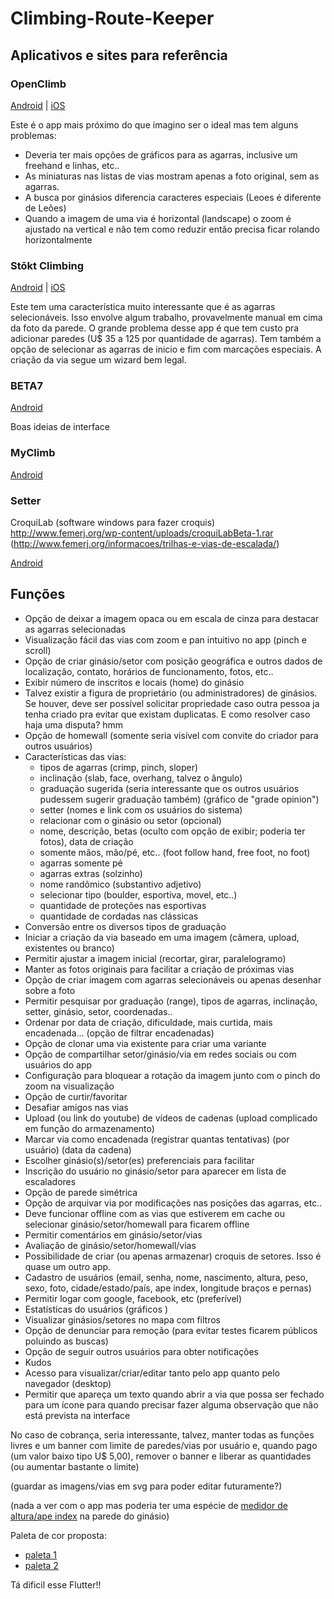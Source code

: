 # Climbing-Route-Keeper

## Aplicativos e sites para referência

### OpenClimb

[Android](https://play.google.com/store/apps/details?id=com.ionicframework.gradescordova871488) | [iOS](https://apps.apple.com/br/app/openclimb/id1083296699)

Este é o app mais próximo do que imagino ser o ideal mas tem alguns problemas:

- Deveria ter mais opções de gráficos para as agarras, inclusive um freehand e linhas, etc..
- As miniaturas nas listas de vias mostram apenas a foto original, sem as agarras.
- A busca por ginásios diferencia caracteres especiais (Leoes é diferente de Leões)
- Quando a imagem de uma via é horizontal (landscape) o zoom é ajustado na vertical e não tem como reduzir então precisa ficar rolando horizontalmente

### Stōkt Climbing

[Android](https://play.google.com/store/apps/details?id=com.getstokt.stokt&showAllReviews=true) | [iOS](https://apps.apple.com/br/app/stōkt-climbing/id1436843282)

Este tem uma característica muito interessante que é as agarras selecionáveis. Isso envolve algum trabalho, provavelmente manual em cima da foto da parede. O grande problema desse app é que tem custo pra adicionar paredes (U$ 35 a 125 por quantidade de agarras). Tem também a opção de selecionar as agarras de inicio e fim com marcações especiais. A criação da via segue um wizard bem legal.

### BETA7

[Android](https://play.google.com/store/apps/details?id=app.beta7.twa)

Boas ideias de interface

### MyClimb

[Android](https://play.google.com/store/apps/details?id=com.myclimb)

### Setter

CroquiLab (software windows para fazer croquis)
<http://www.femerj.org/wp-content/uploads/croquiLabBeta-1.rar>
(<http://www.femerj.org/informacoes/trilhas-e-vias-de-escalada/>)

[Android](https://play.google.com/store/apps/details?id=com.miles.setter)

## Funções

- Opção de deixar a imagem opaca ou em escala de cinza para destacar as agarras selecionadas
- Visualização fácil das vias com zoom e pan intuitivo no app (pinch e scroll)
- Opção de criar ginásio/setor com posição geográfica e outros dados de localização, contato, horários de funcionamento, fotos, etc..
- Exibir número de inscritos e locais (home) do ginásio
- Talvez existir a figura de proprietário (ou administradores) de ginásios. Se houver, deve ser possível solicitar propriedade caso outra pessoa ja tenha criado pra evitar que existam duplicatas. E como resolver caso haja uma disputa? hmm
- Opção de homewall (somente seria visível com convite do criador para outros usuários)
- Características das vias:
  - tipos de agarras (crimp, pinch, sloper)
  - inclinação (slab, face, overhang, talvez o ângulo)
  - graduação sugerida (seria interessante que os outros usuários pudessem sugerir graduação também) (gráfico de "grade opinion")
  - setter (nomes e link com os usuários do sistema)
  - relacionar com o ginásio ou setor (opcional)
  - nome, descrição, betas (oculto com opção de exibir; poderia ter fotos), data de criação
  - somente mãos, mão/pé, etc.. (foot follow hand, free foot, no foot)
  - agarras somente pé
  - agarras extras (solzinho)
  - nome randômico (substantivo adjetivo)
  - selecionar tipo (boulder, esportiva, movel, etc..)
  - quantidade de proteções nas esportivas
  - quantidade de cordadas nas clássicas
- Conversão entre os diversos tipos de graduação
- Iniciar a criação da via baseado em uma imagem (câmera, upload, existentes ou branco)
- Permitir ajustar a imagem inicial (recortar, girar, paralelogramo)
- Manter as fotos originais para facilitar a criação de próximas vias
- Opção de criar imagem com agarras selecionáveis ou apenas desenhar sobre a foto
- Permitir pesquisar por graduação (range), tipos de agarras, inclinação, setter, ginásio, setor, coordenadas..
- Ordenar por data de criação, dificuldade, mais curtida, mais encadenada... (opção de filtrar encadenadas)
- Opção de clonar uma via existente para criar uma variante
- Opção de compartilhar setor/ginásio/via em redes sociais ou com usuários do app
- Configuração para bloquear a rotação da imagem junto com o pinch do zoom na visualização
- Opção de curtir/favoritar
- Desafiar amigos nas vias
- Upload (ou link do youtube) de vídeos de cadenas (upload complicado em função do armazenamento)
- Marcar via como encadenada (registrar quantas tentativas) (por usuário) (data da cadena)
- Escolher ginásio(s)/setor(es) preferenciais para facilitar
- Inscrição do usuário no ginásio/setor para aparecer em lista de escaladores
- Opção de parede simétrica
- Opção de arquivar via por modificações nas posições das agarras, etc..
- Deve funcionar offline com as vias que estiverem em cache ou selecionar ginásio/setor/homewall para ficarem offline
- Permitir comentários em ginásio/setor/vias
- Avaliação de ginásio/setor/homewall/vias
- Possibilidade de criar (ou apenas armazenar) croquis de setores. Isso é quase um outro app.
- Cadastro de usuários (email, senha, nome, nascimento, altura, peso, sexo, foto, cidade/estado/país, ape index, longitude braços e pernas)
- Permitir logar com google, facebook, etc (preferível)
- Estatísticas do usuários (gráficos )
- Visualizar ginásios/setores no mapa com filtros
- Opção de denunciar para remoção (para evitar testes ficarem públicos poluindo as buscas)
- Opção de seguir outros usuários para obter notificações
- Kudos
- Acesso para visualizar/criar/editar tanto pelo app quanto pelo navegador (desktop)
- Permitir que apareça um texto quando abrir a via que possa ser fechado para um ícone para quando precisar fazer alguma observação que não está prevista na interface

No caso de cobrança, seria interessante, talvez, manter todas as funções livres e um banner com limite de paredes/vias por usuário e,
quando pago (um valor baixo tipo U$ 5,00), remover o banner e liberar as quantidades (ou aumentar bastante o limite)

(guardar as imagens/vias em svg para poder editar futuramente?)

(nada a ver com o app mas poderia ter uma espécie de [medidor de altura/ape index](https://blogdescalada.com/ape-index-o-que-e-este-indice-ele-realmente-faz-a-diferenca-na-escalada/) na parede do ginásio)

Paleta de cor proposta:

- [paleta 1](https://coolors.co/292e1e-7f0799-9649cb-afbbf2-d3fff3-bfb1c1-b5bec6)
- [paleta 2](https://coolors.co/331832-d81e5b-f0544f-c6d8d3-fdf0d5-d9bbf9-7871aa)

Tá dificil esse Flutter!!

